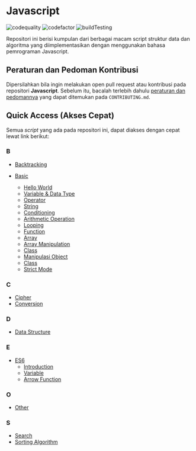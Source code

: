 # Javascript

![codequality](https://img.shields.io/lgtm/grade/javascript/github/bellshade/Javascript?label=code%20quality%3A%20js&style=for-the-badge)
![codefactor](https://img.shields.io/codefactor/grade/github/bellshade/Javascript/main?label=code%20factor%20quality&style=for-the-badge)
![buildTesting](https://img.shields.io/github/workflow/status/bellshade/Javascript/Node%20CI?style=for-the-badge)

Repositori ini berisi kumpulan dari berbagai macam script struktur data dan algoritma yang diimplementasikan dengan menggunakan bahasa pemrograman Javascript.

## Peraturan dan Pedoman Kontribusi

Dipersilahkan bila ingin melakukan open pull request atau kontribusi pada repositori **Javascript**. Sebelum itu, bacalah terlebih dahulu [peraturan dan pedomannya](CONTRIBUTING.md) yang dapat ditemukan pada `CONTRIBUTING.md`.

## Quick Access (Akses Cepat)

Semua _script_ yang ada pada repositori ini, dapat diakses dengan cepat lewat link berikut:

### B

- [Backtracking](backtracking)

- [Basic](basic)
  - [Hello World](basic/001_hello_world)
  - [Variable & Data Type](basic/002_variable_datatype)
  - [Operator](basic/003_operator)
  - [String](basic/004_string_and_string_manipulation)
  - [Conditioning](basic/005_conditioning)
  - [Arithmetic Operation](basic/006_arithmetic_operation)
  - [Looping](basic/007_looping)
  - [Function](basic/008_function)
  - [Array](basic/009_array)
  - [Array Manipulation](basic/010_array_manipulation)
  - [Class](basic/011_classes)
  - [Manipulasi Object](basic/011_object_manipulation/)
  - [Class](basic/012_classes)
  - [Strict Mode](basic/013_strict_mode)

### C

- [Cipher](chiper)
- [Conversion](conversion)

### D

- [Data Structure](data_structure)

### E

- [ES6](es6)
  - [Introduction](es6/001_introduction)
  - [Variable](es6/002_variable)
  - [Arrow Function](es6/003_arrow_function)

### O

- [Other](other)

### S

- [Search](search)
- [Sorting Algorithm](sorting_algorithm)
